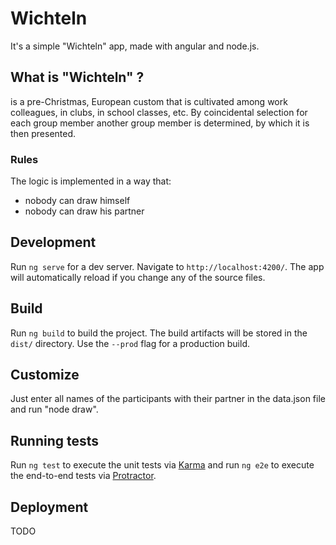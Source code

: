 # Wichteln

It's a simple "Wichteln" app, made with angular and node.js.

## What is "Wichteln" ?

is a pre-Christmas, European custom that is cultivated among work colleagues, in clubs, in school classes, etc. By coincidental selection for each group member another group member is determined, by which it is then presented.

### Rules

The logic is implemented in a way that:
- nobody can draw himself
- nobody can draw his partner

## Development

Run `ng serve` for a dev server. Navigate to `http://localhost:4200/`. The app will automatically reload if you change any of the source files.

## Build

Run `ng build` to build the project. The build artifacts will be stored in the `dist/` directory. Use the `--prod` flag for a production build.

## Customize

Just enter all names of the participants with their partner in the data.json file and run "node draw".

## Running tests

Run `ng test` to execute the unit tests via [Karma](https://karma-runner.github.io) and run `ng e2e` to execute the end-to-end tests via [Protractor](http://www.protractortest.org/).

## Deployment

TODO
